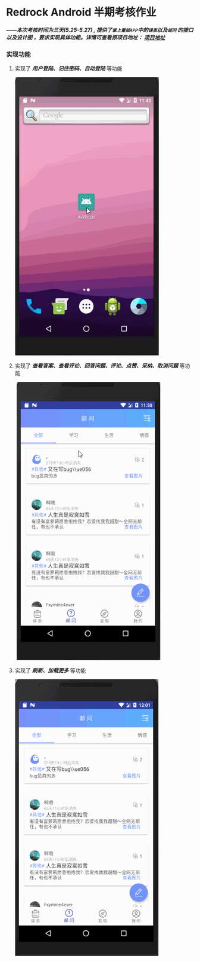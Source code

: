 # Redrock Android 半期考核作业

***——本次考核时间为三天(5.25-5.27) , 提供了`掌上重邮APP`中的`课表`以及`邮问` 的接口以及设计图 ，要求实现具体功能。详情可查看原项目地址： [项目地址](https://github.com/jay68/MRedrock-Exam-2018)***



### 实现功能

1. 实现了 ***用户登陆、记住密码、自动登陆*** 等功能

   ![登陆](https://github.com/Hosigus/AskPosts/blob/master/gif/%E7%99%BB%E9%99%86.gif)

2. 实现了 ***查看答案、查看评论、回答问题、评论、点赞、采纳、取消问题***  等功能

   ​	![查看答案、查看评论、评论、点赞](https://github.com/Hosigus/AskPosts/blob/master/gif/%E6%9F%A5%E7%9C%8B%E7%AD%94%E6%A1%88%E3%80%81%E8%AF%84%E8%AE%BA_%E7%82%B9%E8%B5%9E%E3%80%81%E8%AF%84%E8%AE%BA.gif)

3. 实现了 ***刷新、加载更多*** 等功能

    ![刷新、加载更多、回答问题](https://github.com/Hosigus/AskPosts/blob/master/gif/%E5%88%B7%E6%96%B0%E3%80%81%E5%8A%A0%E8%BD%BD%E3%80%81%E5%B8%AE%E5%8A%A9%E8%80%85%E8%A7%86%E8%A7%92.gif)


